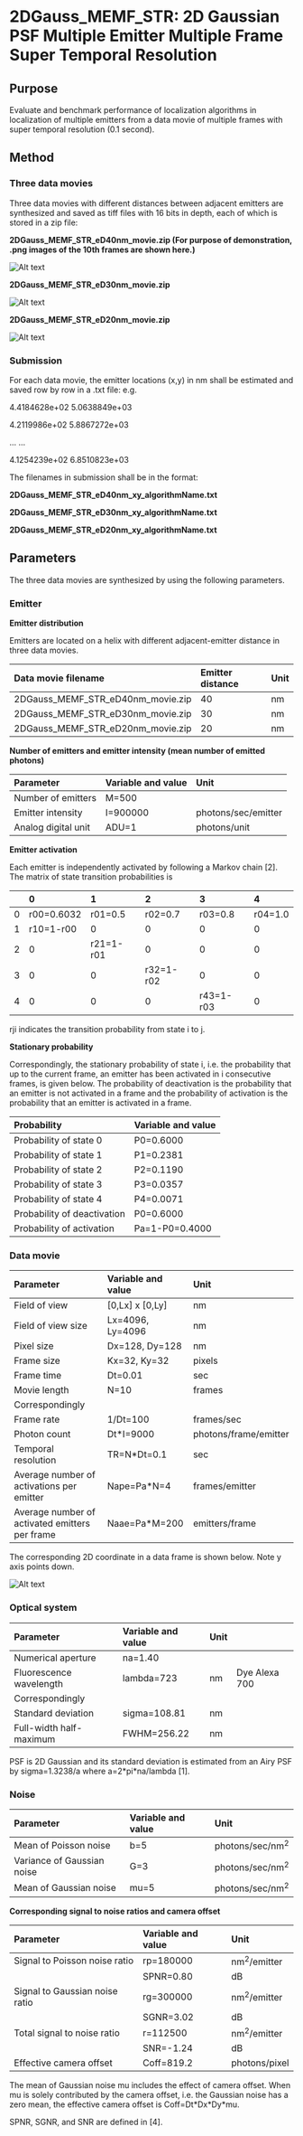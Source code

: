 # 2DGauss_MEMF_STR: 2D Gaussian PSF Multiple Emitter Multiple Frame Super Temporal Resolution 

## Purpose 
Evaluate and benchmark performance of localization algorithms in localization of multiple emitters from a data movie of multiple frames with super temporal resolution (0.1 second). 

## Method
### Three data movies 

Three data movies with different distances between adjacent emitters are synthesized and saved as tiff files with 16 bits in depth, each of which is stored in a zip file:

**2DGauss_MEMF_STR_eD40nm_movie.zip  (For purpose of demonstration, .png images of the 10th frames are shown here.)**

![Alt text](Doc/2DGauss_MEMF_STR_eD40nm_Frame10.png)

**2DGauss_MEMF_STR_eD30nm_movie.zip**

![Alt text](Doc/2DGauss_MEMF_STR_eD30nm_Frame10.png)

**2DGauss_MEMF_STR_eD20nm_movie.zip**

![Alt text](Doc/2DGauss_MEMF_STR_eD20nm_Frame10.png)

### Submission 

For each data movie, the emitter locations (x,y) in nm shall be estimated and saved row by row in a .txt file: e.g.

4.4184628e+02   5.0638849e+03

4.2119986e+02   5.8867272e+03

... ...

4.1254239e+02   6.8510823e+03

The filenames in submission shall be in the format: 

**2DGauss_MEMF_STR_eD40nm_xy_algorithmName.txt** 

**2DGauss_MEMF_STR_eD30nm_xy_algorithmName.txt** 

**2DGauss_MEMF_STR_eD20nm_xy_algorithmName.txt** 

## Parameters
The three data movies are synthesized by using the following parameters. 

### Emitter 

**Emitter distribution**

Emitters are located on a helix with different adjacent-emitter distance in three data movies.

|Data movie filename |Emitter distance| Unit|
|:-----|:-----|:-----|
|2DGauss_MEMF_STR_eD40nm_movie.zip |40|nm|
|2DGauss_MEMF_STR_eD30nm_movie.zip |30|nm|
|2DGauss_MEMF_STR_eD20nm_movie.zip |20|nm|

**Number of emitters and emitter intensity (mean number of emitted photons)**

|Parameter |Variable and value| Unit|
|:-----|:-----|:-----|
|Number of emitters |M=500|  |
|Emitter intensity |I=900000|photons/sec/emitter|
|Analog digital unit |ADU=1|photons/unit|

**Emitter activation**

Each emitter is independently activated by following a Markov chain [2]. The matrix of state transition probabilities is 

| |0 |1 |2 |3 |4 |
|:-----|:-----|:-----|:-----|:-----|:-----|
|0 |r00=0.6032|r01=0.5 |r02=0.7 |r03=0.8 |r04=1.0 |
|1 |r10=1-r00 |0   |0   |0   |0 |
|2 |0   |r21=1-r01 |0   |0   |0 |
|3 |0   |0   |r32=1-r02 |0   |0 |
|4 |0   |0   |0   |r43=1-r03 |0 |

rji indicates the transition probability from state i to j.  

**Stationary probability**

Correspondingly, the stationary probability of state i, i.e. the probability that up to the current frame, an emitter has been activated in i consecutive frames, is given below. The probability of deactivation is the probability that an emitter is not activated in a frame and the probability of activation is the probability that an emitter is activated in a frame. 

|Probability |Variable and value|
|:-----|:-----|
|Probability of state 0 |P0=0.6000|
|Probability of state 1 |P1=0.2381|
|Probability of state 2 |P2=0.1190|
|Probability of state 3 |P3=0.0357|
|Probability of state 4 |P4=0.0071|
|Probability of deactivation |P0=0.6000|
|Probability of activation |Pa=1-P0=0.4000|

### Data movie 
|Parameter |Variable and value| Unit|
|:-----|:-----|:-----|
|Field of view |[0,Lx] x [0,Ly] |nm| 
|Field of view size |Lx=4096, Ly=4096|nm|
|Pixel size |Dx=128, Dy=128|nm|
|Frame size |Kx=32, Ky=32|pixels|
|Frame time |Dt=0.01|sec|
|Movie length |N=10|frames |
|Correspondingly | |
|Frame rate|1/Dt=100|frames/sec|
|Photon count |Dt\*I=9000|photons/frame/emitter|
|Temporal resolution |TR=N\*Dt=0.1 |sec|
|Average number of activations per emitter |Nape=Pa\*N=4|frames/emitter|
|Average number of activated emitters per frame |Naae=Pa\*M=200|emitters/frame|

The corresponding 2D coordinate in a data frame is shown below. Note y axis points down. 

![Alt text](https://github.com/SolnBenchmark/Benchmark/blob/master/2DGauss_SESF/Doc/FrameCoordinates.png)

### Optical system
|Parameter |Variable and value| Unit| |
|:-----|:-----|:-----|:-----|
|Numerical aperture |na=1.40| | |
|Fluorescence wavelength |lambda=723|nm|Dye Alexa 700 |
|Correspondingly| | | |
|Standard deviation |sigma=108.81|nm| |
|Full-width half-maximum |FWHM=256.22|nm| |

PSF is 2D Gaussian and its standard deviation is estimated from an Airy PSF by sigma=1.3238/a where a=2\*pi\*na/lambda [1]. 

### Noise 
|Parameter |Variable and value| Unit|
|:-----|:-----|:-----|
|Mean of Poisson noise |b=5|photons/sec/nm<sup>2</sup>|
|Variance of Gaussian noise |G=3|photons/sec/nm<sup>2</sup>| 
|Mean of Gaussian noise |mu=5|photons/sec/nm<sup>2</sup>|

**Corresponding signal to noise ratios and camera offset**

|Parameter |Variable and value| Unit|
|:-----|:-----|:-----|
|Signal to Poisson noise ratio |rp=180000|nm<sup>2</sup>/emitter|
|                             |SPNR=0.80|dB|
|Signal to Gaussian noise ratio |rg=300000|nm<sup>2</sup>/emitter|
|                             |SGNR=3.02|dB|
|Total signal to noise ratio |r=112500|nm<sup>2</sup>/emitter|
|                           |SNR=-1.24|dB|
|Effective camera offset |Coff=819.2 |photons/pixel|

The mean of Gaussian noise mu includes the effect of camera offset. When mu is solely contributed by the camera offset, i.e. the Gaussian noise has a zero mean, the effective camera offset is Coff=Dt\*Dx\*Dy\*mu. 

SPNR, SGNR, and SNR are defined in [4].
